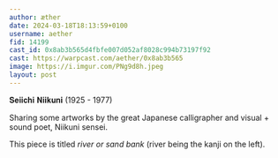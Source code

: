 ```yaml
---
author: æther
date: 2024-03-18T18:13:59+0100
username: aether
fid: 14199
cast_id: 0x8ab3b565d4fbfe007d052af8028c994b73197f92
cast: https://warpcast.com/aether/0x8ab3b565
image: https://i.imgur.com/PNg9d8h.jpeg
layout: post
---
```

𝐒𝐞𝐢𝐢𝐜𝐡𝐢 𝐍𝐢𝐢𝐤𝐮𝐧𝐢 (1925 - 1977)  
  
Sharing some artworks by the great Japanese calligrapher and visual + sound poet, Niikuni sensei.   
  
This piece is titled *river or sand bank* (river being the kanji on the left).  

<img src='https://i.imgur.com/PNg9d8h.jpeg' alt='' referrerpolicy='no-referrer'/>